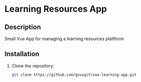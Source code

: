 # Learning Resources App

## Description

Small Vue App for managing a learning resources plattform

## Installation

1. Clone the repository:
   ```bash
   git clone https://github.com/gsusgit/vue-learning-app.git
